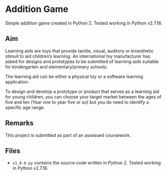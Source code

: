 # Addition Game
Simple addition game created in Python 2. Tested working in Python v2.7.18.

## Aim
Learning aids are toys that provide tactile, visual, auditory or kinesthetic stimuli to aid children’s learning. An international toy manufacturer has asked for designs and prototypes to be submitted of learning aids suitable for kindergarten and elementary/primary schools.   

The learning aid can be either a physical toy or a software learning application.   

To design and develop a prototype or product that serves as a learning aid for young children, you can choose your target market between the ages of five and ten (Year one to year five or so) but you do need to identify a specific age range.

## Remarks
This project is submitted as part of an assessed coursework.

## Files
- `v1.0.0.py` contains the source code written in Python 2. Tested working in Python v2.7.18.
